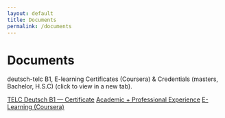 ```yaml
---
layout: default
title: Documents
permalink: /documents
---
```


# Documents
<p class="muted">deutsch-telc B1, E-learning Certificates (Coursera) & Credentials (masters, Bachelor, H.S.C) (click to view in a new tab).</p>

<div class="doc-grid">
  <a class="btn" href="{{ '/assets/documents/deutsch_B1.pdf' | relative_url }}" target="_blank" rel="noopener">TELC Deutsch B1 — Certificate</a>
  <a class="btn" href="{{ '/assets/documents/credentials.pdf' | relative_url }}" target="_blank" rel="noopener">Academic + Professional Experience</a>
  <a class="btn" href="{{ '/assets/documents/certificates.pdf' | relative_url }}" target="_blank" rel="noopener">E-Learning (Coursera)</a>
</div>
